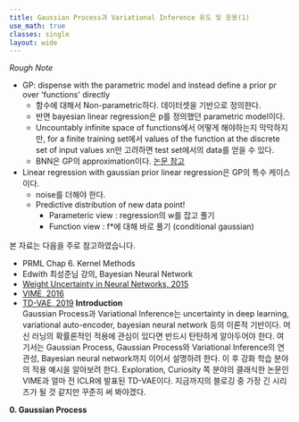 ```yaml
---
title: Gaussian Process과 Variational Inference 유도 및 응용(1)
use_math: true
classes: single
layout: wide
---
```


*Rough Note*
- GP: dispense with the parametric model and instead define a prior pr over 'functions' directly
  - 함수에 대해서 Non-parametric하다. 데이터셋을 기반으로 정의한다.
  - 반면 bayesian linear regression은 p를 정의했던 parametric model이다.
  - Uncountably infinite space of functions에서 어떻게 해야하는지 막막하지만, 
  for a finite training set에서 values of the function at the discrete set of input values xn만 고려하면 test set에서의 data를 얻을 수 있다.
  - BNN은 GP의 approximation이다. [논문 참고](https://openreview.net/pdf?id=B1EA-M-0Z)
- Linear regression with gaussian prior linear regression은 GP의 특수 케이스이다. 
  - noise를 더해야 한다.
  - Predictive distribution of new data point!
    - Parameteric view : regression의 w를 잡고 풀기
    - Function view : f*에 대해 바로 풀기 (conditional gaussian)

본 자료는 다음을 주로 참고하였습니다.  
- PRML Chap 6. Kernel Methods
- Edwith 최성준님 강의, Bayesian Neural Network
- [Weight Uncertainty in Neural Networks, 2015](https://arxiv.org/abs/1505.05424)
- [VIME, 2016](https://arxiv.org/abs/1605.09674)
- [TD-VAE, 2019](https://arxiv.org/abs/1806.03107)
**Introduction**  
Gaussian Process과 Variational Inference는 uncertainty in deep learning, variational auto-encoder, bayesian neural network 등의 이론적 기반이다.
머신 러닝의 확률론적인 적용에 관심이 있다면 반드시 탄탄하게 알아두어야 한다. 여기서는 Gaussian Process, Gaussian Process와 Variational Inference의 연관성, 
Bayesian neural network까지 이어서 설명하려 한다. 이 후 강화 학습 분야의 적용 예시을 알아보려 한다. 
Exploration, Curiosity 쪽 분야의 클래식한 논문인 VIME과 얼마 전 ICLR에 발표된 TD-VAE이다.
지금까지의 블로깅 중 가장 긴 시리즈가 될 것 같지만 꾸준히 써 봐야겠다.  

**0. Gaussian Process**
